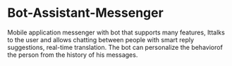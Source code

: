 # Bot-Assistant-Messenger
Mobile ​application messenger with bot ​that ​supports ​many ​features, It ​talks ​to ​the ​user ​and ​allows ​chatting ​between ​people ​with ​smart ​reply ​suggestions, real-time ​translation. The ​bot ​can ​personalize ​the ​behavior ​of ​the ​person ​from ​the ​history ​of ​his ​messages.
